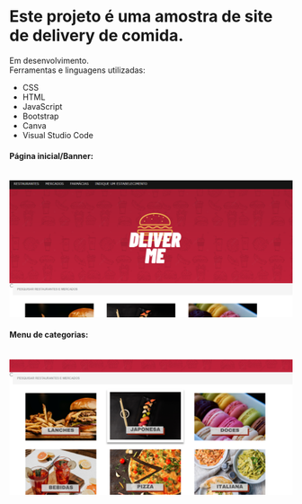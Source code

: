 <h1>Este projeto é uma amostra de site de delivery de comida.</h1> 
Em desenvolvimento.<br/>
Ferramentas e linguagens utilizadas:

- CSS
- HTML
- JavaScript
- Bootstrap
- Canva
- Visual Studio Code

<h4>Página inicial/Banner:</h4>
<br/>
<img src="dliver-banner.png"/>

<h4>Menu de categorias:</h4>
<br/>
<img src="dliver-banner2.png"/>

